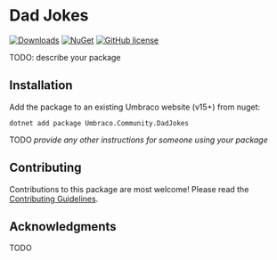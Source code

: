 # Dad Jokes 

[![Downloads](https://img.shields.io/nuget/dt/Umbraco.Community.DadJokes?color=cc9900)](https://www.nuget.org/packages/Umbraco.Community.DadJokes/)
[![NuGet](https://img.shields.io/nuget/vpre/Umbraco.Community.DadJokes?color=0273B3)](https://www.nuget.org/packages/Umbraco.Community.DadJokes)
[![GitHub license](https://img.shields.io/github/license/jonathoncove1/umbraco-dadjokes?color=8AB803)](../LICENSE)

TODO: describe your package

<!--
Including screenshots is a really good idea! 

If you put images into /docs/screenshots, then you would reference them in this readme as, for example:

<img alt="..." src="https://github.com/jonathoncove1/umbraco-dadjokes/blob/develop/docs/screenshots/screenshot.png">
-->

## Installation

Add the package to an existing Umbraco website (v15+) from nuget:

`dotnet add package Umbraco.Community.DadJokes`

TODO *provide any other instructions for someone using your package*

## Contributing

Contributions to this package are most welcome! Please read the [Contributing Guidelines](CONTRIBUTING.md).

## Acknowledgments

TODO
